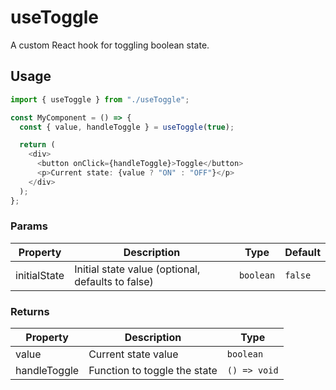 # useToggle

A custom React hook for toggling boolean state.

## Usage

```typescript
import { useToggle } from "./useToggle";

const MyComponent = () => {
  const { value, handleToggle } = useToggle(true);

  return (
    <div>
      <button onClick={handleToggle}>Toggle</button>
      <p>Current state: {value ? "ON" : "OFF"}</p>
    </div>
  );
};
```

### Params

| Property     | Description                                       | Type      | Default |
| ------------ | ------------------------------------------------- | --------- | ------- |
| initialState | Initial state value (optional, defaults to false) | `boolean` | `false` |

### Returns

| Property     | Description                  | Type         |
| ------------ | ---------------------------- | ------------ |
| value        | Current state value          | `boolean`    |
| handleToggle | Function to toggle the state | `() => void` |
